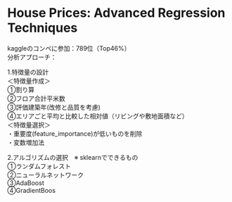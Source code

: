 # House Prices: Advanced Regression Techniques
kaggleのコンペに参加：789位（Top46%）<br>
分析アプローチ：<br>

1.特徴量の設計<br>
	＜特徴量作成＞<br>
		①割り算<br>
		②フロア合計平米数<br>
		③評価建築年(改修と品質を考慮) <br>
		④エリアごと平均と比較した相対値（リビングや敷地面積など）<br>
	＜特徴量選択＞<br>
		・重要度(feature_importance)が低いものを削除<br>
		・変数増加法<br>

2.アルゴリズムの選択　※ sklearnでできるもの<br>
	①ランダムフォレスト<br>
	②ニューラルネットワーク<br>
	③AdaBoost<br>
	④GradientBoos<br>

